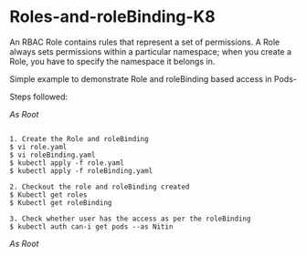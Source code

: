 # Roles-and-roleBinding-K8
An RBAC Role contains rules that represent a set of permissions. A Role always sets permissions within a particular namespace; when you create a Role, you have to specify the namespace it belongs in.

Simple example to demonstrate Role and roleBinding based access  in Pods-

Steps followed:

*As Root*
```

1. Create the Role and roleBinding
$ vi role.yaml
$ vi roleBinding.yaml
$ kubectl apply -f role.yaml
$ kubectl apply -f roleBinding.yaml

2. Checkout the role and roleBinding created
$ Kubectl get roles
$ Kubectl get roleBinding

3. Check whether user has the access as per the roleBinding
$ kubectl auth can-i get pods --as Nitin

  ```
  *As Root*
